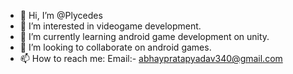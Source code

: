 - 👋 Hi, I’m @Plycedes
- 👀 I’m interested in videogame development.
- 🌱 I’m currently learning android game development on unity.
- 💞️ I’m looking to collaborate on android games.
- 📫 How to reach me: Email:- abhaypratapyadav340@gmail.com

<!---
Plycedes/Plycedes is a ✨ special ✨ repository because its `README.md` (this file) appears on your GitHub profile.
You can click the Preview link to take a look at your changes.
--->
